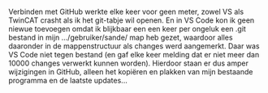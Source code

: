Verbinden met GitHub werkte elke keer voor geen meter, zowel VS als TwinCAT crasht als ik het git-tabje wil openen. En in VS Code kon ik geen niewue toevoegen omdat ik blijkbaar een een keer per ongeluk een .git bestand in mijn .../gebruiker/sande/ map heb gezet, waardoor alles daaronder in de mappenstructuur als changes werd aangemerkt. Daar was VS Code niet tegen bestand (en gaf elke keer melding dat er niet meer dan 10000 changes verwerkt kunnen worden). Hierdoor staan er dus amper wijzigingen in GitHub, alleen het kopiëren en plakken van mijn bestaande programma en de laatste updates...
